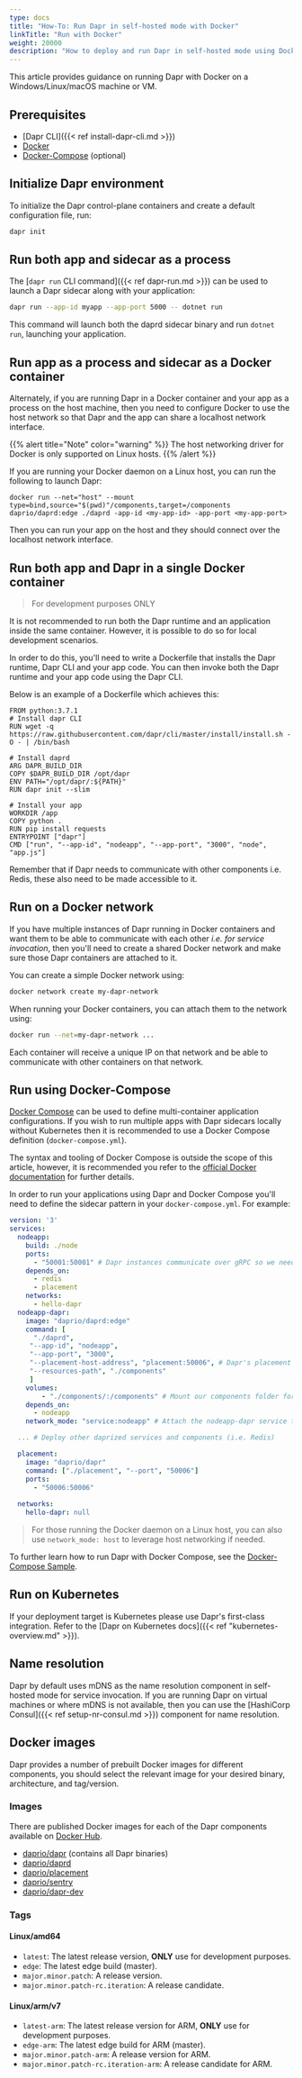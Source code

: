 ```yaml
---
type: docs
title: "How-To: Run Dapr in self-hosted mode with Docker"
linkTitle: "Run with Docker"
weight: 20000
description: "How to deploy and run Dapr in self-hosted mode using Docker"
---
```


This article provides guidance on running Dapr with Docker on a Windows/Linux/macOS machine or VM.

## Prerequisites

- [Dapr CLI]({{< ref install-dapr-cli.md >}})
- [Docker](https://docs.docker.com/get-docker/)
- [Docker-Compose](https://docs.docker.com/compose/install/) (optional)

## Initialize Dapr environment

To initialize the Dapr control-plane containers and create a default configuration file, run:

```bash
dapr init
```

## Run both app and sidecar as a process

The [`dapr run` CLI command]({{< ref dapr-run.md >}}) can be used to launch a Dapr sidecar along with your application:

```bash
dapr run --app-id myapp --app-port 5000 -- dotnet run
```

This command will launch both the daprd sidecar binary and run `dotnet run`, launching your application.

## Run app as a process and sidecar as a Docker container

Alternately, if you are running Dapr in a Docker container and your app as a process on the host machine, then you need to configure Docker to use the host network so that Dapr and the app can share a localhost network interface.

{{% alert title="Note" color="warning" %}}
The host networking driver for Docker is only supported on Linux hosts.
{{% /alert %}}

If you are running your Docker daemon on a Linux host, you can run the following to launch Dapr:

```shell
docker run --net="host" --mount type=bind,source="$(pwd)"/components,target=/components daprio/daprd:edge ./daprd -app-id <my-app-id> -app-port <my-app-port>
```

Then you can run your app on the host and they should connect over the localhost network interface.

## Run both app and Dapr in a single Docker container
> For development purposes ONLY

It is not recommended to run both the Dapr runtime and an application inside the same container. However, it is possible to do so for local development scenarios.

In order to do this, you'll need to write a Dockerfile that installs the Dapr runtime, Dapr CLI and your app code.
You can then invoke both the Dapr runtime and your app code using the Dapr CLI.

Below is an example of a Dockerfile which achieves this:

```docker
FROM python:3.7.1
# Install dapr CLI
RUN wget -q https://raw.githubusercontent.com/dapr/cli/master/install/install.sh -O - | /bin/bash

# Install daprd
ARG DAPR_BUILD_DIR
COPY $DAPR_BUILD_DIR /opt/dapr
ENV PATH="/opt/dapr/:${PATH}"
RUN dapr init --slim

# Install your app
WORKDIR /app
COPY python .
RUN pip install requests
ENTRYPOINT ["dapr"]
CMD ["run", "--app-id", "nodeapp", "--app-port", "3000", "node", "app.js"]
```

Remember that if Dapr needs to communicate with other components i.e. Redis, these also need to
be made accessible to it.

## Run on a Docker network

If you have multiple instances of Dapr running in Docker containers and want them to be able to
communicate with each other *i.e. for service invocation*, then you'll need to create a shared Docker network
and make sure those Dapr containers are attached to it.

You can create a simple Docker network using:
```bash
docker network create my-dapr-network
```
When running your Docker containers, you can attach them to the network using:
```bash
docker run --net=my-dapr-network ...
```
Each container will receive a unique IP on that network and be able to communicate with other containers on that network.

## Run using Docker-Compose

[Docker Compose](https://docs.docker.com/compose/) can be used to define multi-container application configurations. If you wish to run multiple apps with Dapr sidecars locally without Kubernetes then it is recommended to use a Docker Compose definition (`docker-compose.yml`).

The syntax and tooling of Docker Compose is outside the scope of this article, however, it is recommended you refer to the [official Docker documentation](https://docs.docker.com/compose/) for further details.

In order to run your applications using Dapr and Docker Compose you'll need to define the sidecar pattern in your `docker-compose.yml`. For example:

```yaml
version: '3'
services:
  nodeapp:
    build: ./node
    ports:
      - "50001:50001" # Dapr instances communicate over gRPC so we need to expose the gRPC port
    depends_on:
      - redis
      - placement
    networks:
      - hello-dapr
  nodeapp-dapr:
    image: "daprio/daprd:edge"
    command: [
      "./daprd",
     "--app-id", "nodeapp",
     "--app-port", "3000",
     "--placement-host-address", "placement:50006", # Dapr's placement service can be reach via the docker DNS entry
     "--resources-path", "./components"
     ]
    volumes:
        - "./components/:/components" # Mount our components folder for the runtime to use. The mounted location must match the --resources-path argument.
    depends_on:
      - nodeapp
    network_mode: "service:nodeapp" # Attach the nodeapp-dapr service to the nodeapp network namespace

  ... # Deploy other daprized services and components (i.e. Redis)

  placement:
    image: "daprio/dapr"
    command: ["./placement", "--port", "50006"]
    ports:
      - "50006:50006"
  
  networks:
    hello-dapr: null
```

> For those running the Docker daemon on a Linux host, you can also use `network_mode: host` to leverage host networking if needed.

To further learn how to run Dapr with Docker Compose, see the [Docker-Compose Sample](https://github.com/dapr/samples/tree/master/hello-docker-compose).

## Run on Kubernetes

If your deployment target is Kubernetes please use Dapr's first-class integration. Refer to the
[Dapr on Kubernetes docs]({{< ref "kubernetes-overview.md" >}}).

## Name resolution

Dapr by default uses mDNS as the name resolution component in self-hosted mode for service invocation. If you are running Dapr on virtual machines or where mDNS is not available, then you can use the [HashiCorp Consul]({{< ref setup-nr-consul.md >}}) component for name resolution.

## Docker images

Dapr provides a number of prebuilt Docker images for different components, you should select the relevant image for your desired binary, architecture, and tag/version.

### Images
There are published Docker images for each of the Dapr components available on [Docker Hub](https://hub.docker.com/u/daprio).
- [daprio/dapr](https://hub.docker.com/r/daprio/dapr) (contains all Dapr binaries)
- [daprio/daprd](https://hub.docker.com/r/daprio/daprd)
- [daprio/placement](https://hub.docker.com/r/daprio/placement)
- [daprio/sentry](https://hub.docker.com/r/daprio/sentry)
- [daprio/dapr-dev](https://hub.docker.com/r/daprio/dapr-dev)

### Tags

#### Linux/amd64
- `latest`: The latest release version, **ONLY** use for development purposes.
- `edge`: The latest edge build (master).
- `major.minor.patch`: A release version.
- `major.minor.patch-rc.iteration`: A release candidate.
#### Linux/arm/v7
- `latest-arm`: The latest release version for ARM, **ONLY** use for development purposes.
- `edge-arm`: The latest edge build for ARM (master).
- `major.minor.patch-arm`: A release version for ARM.
- `major.minor.patch-rc.iteration-arm`: A release candidate for ARM.
